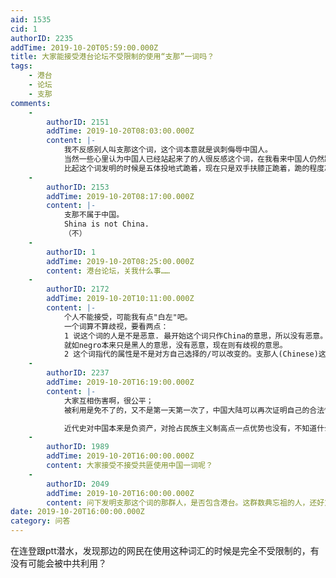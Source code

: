 ```yaml
---
aid: 1535
cid: 1
authorID: 2235
addTime: 2019-10-20T05:59:00.000Z
title: 大家能接受港台论坛不受限制的使用“支那”一词吗？
tags:
    - 港台
    - 论坛
    - 支那
comments:
    -
        authorID: 2151
        addTime: 2019-10-20T08:03:00.000Z
        content: |-
            我不反感别人叫支那这个词，这个词本意就是讽刺侮辱中国人。  
            当然一些心里认为中国人已经站起来了的人很反感这个词，在我看来中国人仍然跪着呢，所以用这个词还算合理。  
            比起这个词发明的时候是五体投地式跪着，现在只是双手扶膝正跪着，跪的程度减轻了一点，但离站起来还很远呢。
    -
        authorID: 2153
        addTime: 2019-10-20T08:17:00.000Z
        content: |-
            支那不属于中国。  
            Shina is not China.  
            （不）
    -
        authorID: 1
        addTime: 2019-10-20T08:25:00.000Z
        content: 港台论坛，关我什么事……
    -
        authorID: 2172
        addTime: 2019-10-20T10:11:00.000Z
        content: |-
            个人不能接受，可能我有点"白左"吧。  
            一个词算不算歧视，要看两点：  
            1 说这个词的人是不是恶意. 最开始这个词只作China的意思，所以没有恶意。但现在用这个词的人明显是恶意的。  
            就如negro本来只是黑人的意思，没有恶意，现在则有歧视的意思。  
            2 这个词指代的属性是不是对方自己选择的/可以改变的。支那人(Chinese)这个身份不是自己选择的/不可改变。
    -
        authorID: 2237
        addTime: 2019-10-20T16:19:00.000Z
        content: |-
            大家互相伤害啊，很公平；  
            被利用是免不了的，又不是第一天第一次了，中国大陆可以再次证明自己的合法性，港台可以再次宣称自己的分裂决心。

            近代史对中国本来是负资产，对抢占民族主义制高点一点优势也没有，不知道什么时候，就变成搞的它好像变是中国的一如既往的利益维护者了。
    -
        authorID: 1989
        addTime: 2019-10-20T16:00:00.000Z
        content: 大家接受不接受共匪使用中国一词呢？
    -
        authorID: 2049
        addTime: 2019-10-20T16:00:00.000Z
        content: 问下发明支那这个词的那群人，是否包含港台。这群数典忘祖的人，还好意思说这？你自己认不认无所谓，关键大家认为你是
date: 2019-10-20T16:00:00.000Z
category: 问答
---
```


在连登跟ptt潜水，发现那边的网民在使用这种词汇的时候是完全不受限制的，有没有可能会被中共利用？
